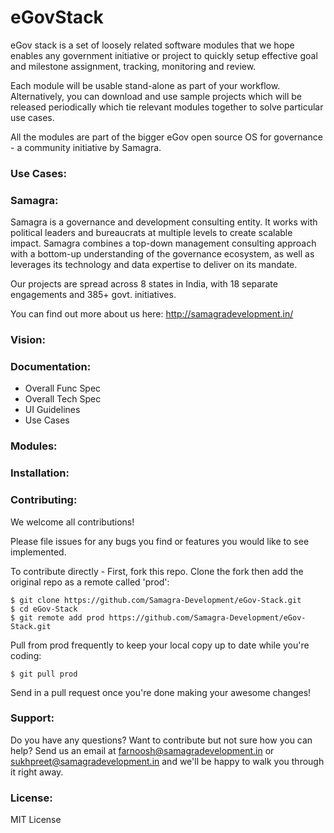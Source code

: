 # eGovStack
eGov stack is a set of loosely related software modules that we hope enables any government initiative or project to quickly setup effective goal and milestone assignment, tracking, monitoring and review.

Each module will be usable stand-alone as part of your workflow. Alternatively, you can download and use sample projects which will be released periodically which tie relevant modules together to solve particular use cases.

All the modules are part of the bigger eGov open source OS for governance - a community initiative by Samagra.

### Use Cases:


### Samagra:

Samagra is a governance and development consulting entity. It works with political leaders and bureaucrats at multiple levels to create scalable impact. Samagra combines a top-down management consulting approach with a bottom-up understanding of the governance ecosystem, as well as leverages its technology and data expertise to deliver on its mandate.

Our projects are spread across 8 states in India, with 18 separate engagements and 385+ govt. initiatives.

You can find out more about us here: http://samagradevelopment.in/

### Vision:

### Documentation:
* Overall Func Spec
* Overall Tech Spec
* UI Guidelines
* Use Cases

### Modules:


### Installation:


### Contributing:
We welcome all contributions!

Please file issues for any bugs you find or features you would like to see implemented.

To contribute directly - First, fork this repo. Clone the fork then add the original repo as a remote called 'prod':

```
$ git clone https://github.com/Samagra-Development/eGov-Stack.git
$ cd eGov-Stack
$ git remote add prod https://github.com/Samagra-Development/eGov-Stack.git
```

Pull from prod frequently to keep your local copy up to date while you're coding:

```
$ git pull prod
```

Send in a pull request once you're done making your awesome changes!

### Support:
Do you have any questions? Want to contribute but not sure how you can help? Send us an email at farnoosh@samagradevelopment.in or sukhpreet@samagradevelopment.in and we'll be happy to walk you through it right away.

### License:

MIT License
